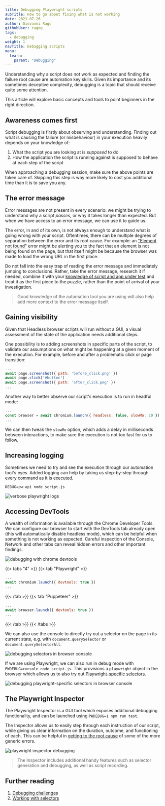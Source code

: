 ```yaml
---
title: Debugging Playwright scripts
subTitle: How to go about fixing what is not working
date: 2021-07-26
author: Giovanni Rago
githubUser: ragog
tags:
  - debugging
weight: 1
navTitle: Debugging scripts
menu:
  learn:
    parent: "Debugging"
---
```


Understanding why a script does not work as expected and finding the failure root cause are automation key skills. Given its importance and its sometimes deceptive complexity, debugging is a topic that should receive quite some attention.

This article will explore basic concepts and tools to point beginners in the right direction.

<!-- more -->

## Awareness comes first

Script debugging is firstly about observing and understanding. Finding out what is causing the failure (or misbehaviour) in your execution heavily depends on your knowledge of:

1. What the script you are looking at is _supposed_ to do
2. How the application the script is running against is supposed to behave at each step of the script

When approaching a debugging session, make sure the above points are taken care of. Skipping this step is way more likely to cost you additional time than it is to save you any.

## The error message

Error messages are not present in every scenario: we might be trying to understand why a script _passes_, or why it takes longer than expected. But when we have access to an error message, we can use it to guide us.

The error, in and of its own, is not always enough to understand what is going wrong with your script. Oftentimes, there can be multiple degrees of separation between the error and its root cause. For example: an ["Element not found"](/learn/headless/error-element-not-found/) error might be alerting you to the fact that an element is not being found on the page, but that itself might be because the browser was made to load the wrong URL in the first place.

Do not fall into the easy trap of reading the error message and immediately jumping to conclusions. Rather, take the error message, research it if needed, combine it with your [knowledge of script and app under test](#awareness-comes-first) and treat it as the first piece to the puzzle, rather than the point of arrival of your investigation.

> Good knowledge of the automation tool you are using will also help add more context to the error message itself.

## Gaining visibility

Given that Headless browser scripts will run without a GUI, a visual assessment of the state of the application needs additional steps.

One possibility is to adding screenshots in specific parts of the script, to validate our assumptions on what might be happening at a given moment of the execution. For example, before and after a problematic click or page transition:


```js
...
await page.screenshot({ path: 'before_click.png' })
await page.click('#button')
await page.screenshot({ path: 'after_click.png' })
...
```


Another way to better observe our script's execution is to run in headful mode:


```js
...
const browser = await chromium.launch({ headless: false, slowMo: 20 })
...
```


We can then tweak the `slowMo` option, which adds a delay in milliseconds between interactions, to make sure the execution is not too fast for us to follow.

## Increasing logging

Sometimes we need to try and see the execution through our automation tool's eyes. Added logging can help by taking us step-by-step through every command as it is executed.

```shell
DEBUG=pw:api node script.js
```


![verbose playwright logs](/samples/images/debugging-logging.png)

## Accessing DevTools

A wealth of information is available through the Chrome Developer Tools. We can configure our browser to start with the DevTools tab already open (this will automatically disable headless mode), which can be helpful when something is not working as expected. Careful inspection of the Console, Network and other tabs can reveal hidden errors and other important findings.

![debugging with chrome devtools](/samples/images/debugging-devtools.png)

{{< tabs "4" >}}
{{< tab "Playwright" >}}
```js
...
await chromium.launch({ devtools: true })
...
```
{{< /tab >}}
{{< tab "Puppeteer" >}}
```js
...
await browser.launch({ devtools: true })
...
```
{{< /tab >}}
{{< /tabs >}}

We can also use the console to directly try out a selector on the page in its current state, e.g. with `document.querySelector` or `document.querySelectorAll`.

![debugging selectors in browser console](/samples/images/debugging-console.png)

If we are using Playwright, we can also run in debug mode with `PWDEBUG=console node script.js`. This provisions a `playwright` object in the browser which allows us to also try out [Playwright-specific selectors](https://playwright.dev/docs/selectors).

![debugging playwright-specific selectors in browser console](/samples/images/debugging-selectors.png)

## The Playwright Inspector

The Playwright Inspector is a GUI tool which exposes additional debugging functionality, and can be launched using `PWDEBUG=1 npm run test`.

The Inspector allows us to easily step through each instruction of our script, while giving us clear information on the duration, outcome, and functioning of each. This can be helpful in [getting to the root cause](/learn/headless/debugging-challenges/) of some of the more generic errors.

![playwright inspector debugging](/samples/images/debugging-inspector.png)

> The Inspector includes additional handy features such as selector generation and debugging, as well as script recording.

## Further reading

1. [Debugging challenges](/learn/headless/debugging-challenges/)
2. [Working with selectors](/learn/headless/basics-selectors/)
